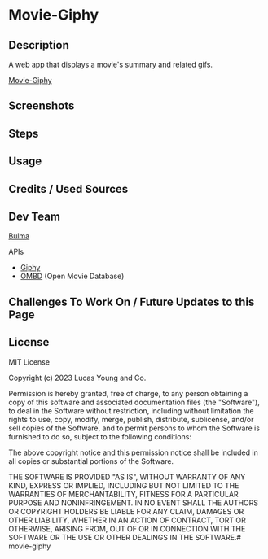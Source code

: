 # Movie-Giphy

## Description
A web app that displays a movie's summary and related gifs. 

[Movie-Giphy](https://uwlryoung.github.io/movie-giphy/)

## Screenshots

## Steps

## Usage

## Credits / Used Sources
Dev Team 
- 

[Bulma](https://bulma.io/)

APIs 
- [Giphy](https://developers.giphy.com/)
- [OMBD](https://www.omdbapi.com/) (Open Movie Database)

## Challenges To Work On / Future Updates to this Page

## License
MIT License

Copyright (c) 2023 Lucas Young and Co.

Permission is hereby granted, free of charge, to any person obtaining a copy
of this software and associated documentation files (the "Software"), to deal
in the Software without restriction, including without limitation the rights
to use, copy, modify, merge, publish, distribute, sublicense, and/or sell
copies of the Software, and to permit persons to whom the Software is
furnished to do so, subject to the following conditions:

The above copyright notice and this permission notice shall be included in all
copies or substantial portions of the Software.

THE SOFTWARE IS PROVIDED "AS IS", WITHOUT WARRANTY OF ANY KIND, EXPRESS OR
IMPLIED, INCLUDING BUT NOT LIMITED TO THE WARRANTIES OF MERCHANTABILITY,
FITNESS FOR A PARTICULAR PURPOSE AND NONINFRINGEMENT. IN NO EVENT SHALL THE
AUTHORS OR COPYRIGHT HOLDERS BE LIABLE FOR ANY CLAIM, DAMAGES OR OTHER
LIABILITY, WHETHER IN AN ACTION OF CONTRACT, TORT OR OTHERWISE, ARISING FROM,
OUT OF OR IN CONNECTION WITH THE SOFTWARE OR THE USE OR OTHER DEALINGS IN THE
SOFTWARE.# movie-giphy

